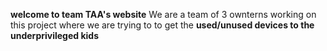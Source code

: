 <b>welcome to team TAA's website</b>
We are a team of 3 ownterns working on this project where we are trying to to get the <b> used/unused devices to the underprivileged kids <b> 
